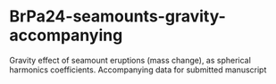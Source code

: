 # BrPa24-seamounts-gravity-accompanying
Gravity effect of seamount eruptions (mass change), as spherical harmonics coefficients. Accompanying data for submitted manuscript
